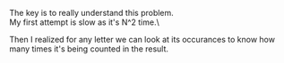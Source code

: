 The key is to really understand this problem.\
My first attempt is slow as it's N^2 time.\

Then I realized for any letter we can look at its occurances to know how many times it's being counted in the result.
